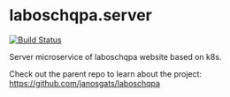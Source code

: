 # laboschqpa.server

[![Build Status](https://travis-ci.com/janosgats/laboschqpa.server.svg?branch=master)](https://travis-ci.com/janosgats/laboschqpa.server)

Server microservice of laboschqpa website based on k8s.

Check out the parent repo to learn about the project: https://github.com/janosgats/laboschqpa
